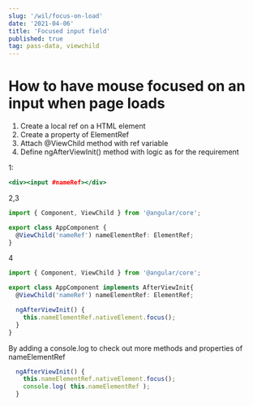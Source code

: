 ```yaml
---
slug: '/wil/focus-on-load'
date: '2021-04-06'
title: 'Focused input field'
published: true
tag: pass-data, viewchild
---
```


# How to have mouse focused on an input when page loads

1. Create a local ref on a HTML element
2. Create a property of ElementRef
3. Attach @ViewChild method with ref variable
4. Define ngAfterViewInit() method with logic as for the requirement

1:

```html:app.component.html
<div><input #nameRef></div>
```

2,3

```ts:app.component.ts
import { Component, ViewChild } from '@angular/core';

export class AppComponent {
  @ViewChild('nameRef') nameElementRef: ElementRef;
}
```

4

```ts:app.component.ts
import { Component, ViewChild } from '@angular/core';

export class AppComponent implements AfterViewInit{
  @ViewChild('nameRef') nameElementRef: ElementRef;

  ngAfterViewInit() {
    this.nameElementRef.nativeElement.focus();
  }
}
```

By adding a console.log to check out more methods and properties of nameElementRef

```ts:app.component.ts
  ngAfterViewInit() {
    this.nameElementRef.nativeElement.focus();
    console.log( this.nameElementRef );
  }
```
